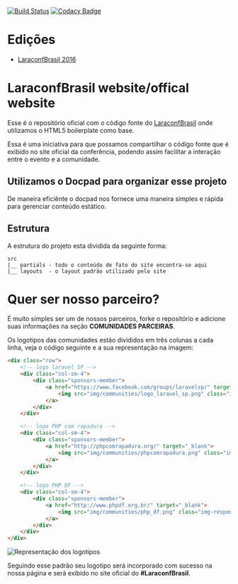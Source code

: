 [![Build Status](https://travis-ci.org/laraconfbrasil/website.svg?branch=master)](https://travis-ci.org/laraconfbrasil/website)
[![Codacy Badge](https://api.codacy.com/project/badge/Grade/100e0289b1a74d4abceca1733df31142)](https://www.codacy.com/app/matheus-marabesi/website?utm_source=github.com&amp;utm_medium=referral&amp;utm_content=laraconfbrasil/website&amp;utm_campaign=Badge_Grade)

# Edições

* [LaraconfBrasil 2016](http://laraconfbrasil.com.br/2016/render/)

# LaraconfBrasil website/offical website

Esse é o repositório oficial com o código fonte do [LaraconfBrasil](http://laraconfbrasil.com.br) onde utilizamos
o HTML5 boilerplate como base.

Essa é uma iniciativa para que possamos compartilhar o código fonte que é exibido no site oficial da conferência, podendo assim facilitar a interação entre o evento e a comunidade.

## Utilizamos o Docpad para organizar esse projeto

De maneira eficiênte o docpad nos fornece uma maneira simples e rápida para gerenciar conteúdo estático.

## Estrutura

A estrutura do projeto esta dividida da seguinte forma:

```
src
|__ partials - todo o conteúdo de fato do site encontra-se aqui
|__ layouts  - o layout padrão utilizado pelo site
```

# Quer ser nosso parceiro?

É muito simples ser um de nossos parceiros, forke o repositório e adicione suas informações na seção **COMUNIDADES PARCEIRAS**.

Os logotipos das comunidades estão divididos em três colunas a cada linha, veja o código seguinte e a sua representação na imagem:

``` html
<div class="row">
    <!-- logo laravel SP -->
    <div class="col-sm-4">
        <div class="sponsors-member">
            <a href="https://www.facebook.com/groups/laravelsp/" target="_blank">
                <img src="img/communities/logo_laravel_sp.png" class="img-responsive img-circle" alt="Lara vel São Paulo" height="300">
            </a>
        </div>
    </div>

    <!-- logo PHP com rapadura -->
    <div class="col-sm-4">
        <div class="sponsors-member">
            <a href="http://phpcomrapadura.org/" target="_blank">
                <img src="img/communities/phpcomrapadura.png" class="img-responsive img-circle" alt="PHP com rapadura">
            </a>
        </div>
    </div>

    <!-- logo PHP DF -->
    <div class="col-sm-4">
        <div class="sponsors-member">
            <a href="http://www.phpdf.org.br/" target="_blank">
                <img src="img/communities/php_df.png" class="img-responsive img-circle" alt="PHP DF - Comunidade de desenvolvedores PHP do Distrito Federal">
            </a>
        </div>
    </div>
</div>
```
![Representação dos logotipos](https://s22.postimg.org/pumgoi041/contribuicao.png)

Seguindo esse padrão seu logotipo será incorporado com sucesso na nossa página e será exibido no site oficial do **#LaraconfBrasil**.

